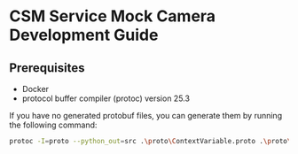 # CSM Service Mock Camera Development Guide

## Prerequisites
- Docker
- protocol buffer compiler (protoc) version 25.3

If you have no generated protobuf files, you can generate them by running the following command:

```bash
protoc -I=proto --python_out=src .\proto\ContextVariable.proto .\proto\Event.proto
```

